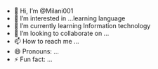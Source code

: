 - 👋 Hi, I’m @Milani001
- 👀 I’m interested in ...learning language 
- 🌱 I’m currently learning Information technology 
- 💞️ I’m looking to collaborate on ...
- 📫 How to reach me ...
- 😄 Pronouns: ...
- ⚡ Fun fact: ...

<!---
Milani001/Milani001 is a ✨ special ✨ repository because its `README.md` (this file) appears on your GitHub profile.
You can click the Preview link to take a look at your changes.
--->
